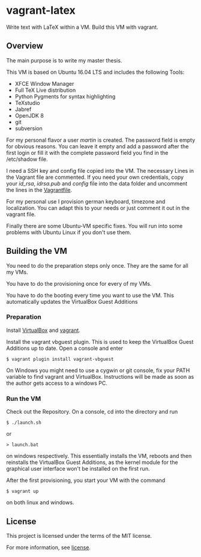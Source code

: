 # vagrant-latex

Write text with LaTeX within a VM. Build this VM with vagrant.

## Overview

The main purpose is to write my master thesis.

This VM is based on Ubuntu 16.04 LTS and includes the following Tools:
* XFCE Window Manager
* Full TeX Live distribution
* Python Pygments for syntax highlighting
* TeXstudio
* Jabref
* OpenJDK 8
* git
* subversion

For my personal flavor a user *martin* is created. The password field is empty
for obvious reasons. You can leave it empty and add a password after the first
login or fill it with the complete password field you find in the /etc/shadow
file.

I need a SSH key and config file copied into the VM. The necessary Lines in the
Vagrant file are commented. If you need your own credentials, copy your
*id_rsa*, *idrsa.pub* and *config* file into the data folder and uncomment the
lines in the [Vagrantfile](Vagrantfile).

For my personal use I provision german keyboard, timezone and localization. You
can adapt this to your needs or just comment it out in the vagrant file.

Finally there are some Ubuntu-VM specific fixes. You will run into some
problems with Ubuntu Linux if you don't use them.

## Building the VM

You need to do the preparation steps only once. They are the same for
all my VMs.

You have to do the provisioning once for every of my VMs.

You have to do the booting every time you want to use the VM. This
automatically updates the VirtualBox Guest Additions 

### Preparation

Install [VirtualBox](https://www.virtualbox.org/) and
[vagrant](https://www.vagrantup.com/).

Install the vagrant vbguest plugin. This is used to keep the VirtualBox Guest
Additions up to date. Open a console and enter

    $ vagrant plugin install vagrant-vbguest

On Windows you might need to use a cygwin or git console, fix your PATH
variable to find vagrant and VirtualBox. Instructions will be made as soon as
the author gets access to a windows PC.

### Run the VM

Check out the Repository. On a console, cd into the directory and run

	$ ./launch.sh

or

	> launch.bat

on windows respectively. This essentially installs the VM, reboots and then
reinstalls the VirtualBox Guest Additions, as the kernel module for the
graphical user interface won't be installed on the first run.

After the first provisioning, you start your VM with the command

	$ vagrant up

on both linux and windows.



## License

This project is licensed under the terms of the MIT license.

For more information, see [license](LICENSE.md).


